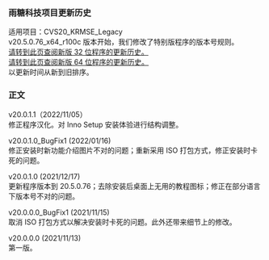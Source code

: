 ### 雨糖科技项目更新历史
适用项目：CVS20_KRMSE_Legacy<br>
v20.5.0.76_x64_r100c 版本开始，我们修改了特别版程序的版本号规则。<br>
[请转到此页查阅新版 32 位程序的更新历史。](https://github.com/RainCandyTech/RCProject_UpdateHistory/blob/main/CVS20_KRMSE_x86.md)<br>
[请转到此页查阅新版 64 位程序的更新历史。](https://github.com/RainCandyTech/RCProject_UpdateHistory/blob/main/CVS20_KRMSE_x64.md)<br>
以更新时间从新到旧排序。

### 正文
v20.0.1.1（2022/11/05）<br>
修正程序汉化。对 Inno Setup 安装体验进行结构调整。

v20.0.1.0_BugFix1 (2022/01/16)<br>
修正安装时新功能介绍图片不对的问题；重新采用 ISO 打包方式，修正安装时卡死的问题。

v20.0.1.0 (2021/12/17)<br>
更新程序版本到 20.5.0.76；去除安装后桌面上无用的教程图标；修正在部分语言下版本号不对的问题。

v20.0.0.0_BugFix1 (2021/11/15)<br>
取消 ISO 打包方式以解决安装时卡死的问题。此外还带来细节上的修改。

v20.0.0.0 (2021/11/13)<br>
第一版。
